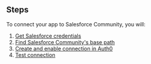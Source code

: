 ## Steps
To connect your app to Salesforce Community, you will:
1. [Get Salesforce credentials](#get-salesforce-credentials)
2. [Find Salesforce Community's base path](#find-salesforce-communitys-base-path)
3. [Create and enable connection in Auth0](#create-and-enable-connection-in-auth0)
4. [Test connection](#test-connection)
